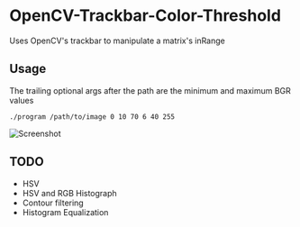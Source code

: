 # OpenCV-Trackbar-Color-Threshold
Uses OpenCV's trackbar to manipulate a matrix's inRange

## Usage
The trailing optional args after the path are the minimum and maximum BGR values

`./program /path/to/image 0 10 70 6 40 255`


![Screenshot](http://i.imgur.com/2zH8IWP.png)

## TODO
 * HSV
 * HSV and RGB Histograph
 * Contour filtering
 * Histogram Equalization
